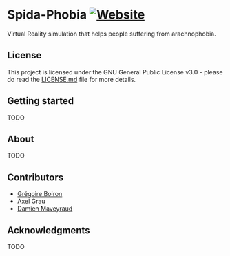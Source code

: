 # Spida-Phobia [![Website](https://img.shields.io/website/https/dyga-entertainment.github.io/spida-phobia.svg)](https://dyga-entertainment.github.io/spida-phobia/)  
Virtual Reality simulation that helps people suffering from arachnophobia.

## License
This project is licensed under the GNU General Public License v3.0 - please do read the [LICENSE.md](https://github.com/Graygzou/Spida-Phobia/blob/master/LICENSE) file for more details.

## Getting started
TODO

## About
TODO

## Contributors
* [Grégoire Boiron](https://github.com/Graygzou)
* Axel Grau
* [Damien Maveyraud](https://github.com/Corkhan)

## Acknowledgments
TODO
